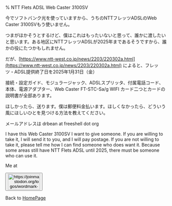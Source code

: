 % NTT Flets ADSL Web Caster 3100SV 

今でソフトバンク光を使っていますから、うちのNTTフレッツADSLのWeb
Caster 3100SVもう使いません。

つまがほかそうとするけど、僕はこれはもったいないと思って、誰かに渡したいと思います。ある地区にNTTフレッツADSLが2025年まであるそうですから、誰かの役にたつかもしれません。

だが、[https://www.ntt-west.co.jp/news/2203/220302a.html](https://www.ntt-west.co.jp/news/2203/220302a.html)
によると、フレッツ・ADSL提供終了日を2025年1月31日（金）

接続・設定ガイド、モジュラージャック、ADSLスプリッタ、付属電話コード、本体、電源アダプター、Web
Caster FT-STC-Sa/g WIFI カード二つとカードの説明書が全部あります。

ほしかったら、送ります。僕は郵便料金払います。ほしくなかったら、どういう風にほしいひとを見つける方法を教えてください。

メールアドレスは drbean at freeshell dot org

I have this Web Caster 3100SV I want to give someone. If you are willing
to take it, I will send it to you, and I will pay postage. If you are
not willing to take it, please tell me how I can find someone who does
want it. Because some areas still have NTT Flets ADSL until 2025, there
must be someone who can use it.

Me at
    <form action='https://mastodon.sdf.org/@drbean'>
    <button type='submit' class='btn'>
    <img src='./mastodon.svg'
        alt='https://joinmastodon.org/logos/wordmark-black-text.svg'
        style='width:100px;height:50px'/>
    </button></form>
    
Back to [HomePage](HomePage.html)
